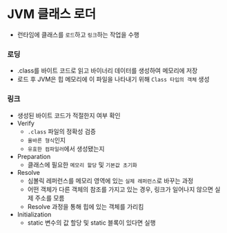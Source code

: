 # JVM 클래스 로더

- 런타임에 클래스를 `로드`하고 `링크`하는 작업을 수행

### 로딩

- .class를 바이트 코드로 읽고 바이너리 데이터를 생성하여 메모리에 저장
- 로드 후 JVM은 힙 메모리에 이 파일을 나타내기 위해 `Class 타입의 객체` 생성

### 링크

- 생성된 바이트 코드가 적절한지 여부 확인
- Verify
    - `.class` 파일의 정확성 검증
    - `올바른 형식`인지
    - `유효한 컴파일러`에서 생성됐는지
- Preparation
    - 클래스에 필요한 `메모리 할당` 및 `기본값 초기화`
- Resolve
    - 심볼릭 레퍼런스를 메모리 영역에 있는 `실제 레퍼런스`로 바꾸는 과정
    - 어떤 객체가 다른 객체의 참조를 가지고 있는 경우, 링크가 일어나지 않으면 실제 주소를 모름
    - Resolve 과정을 통해 힙에 있는 객체를 가리킴
- Initialization
    - static 변수의 값 할당 및 static 블록이 있다면 실행
